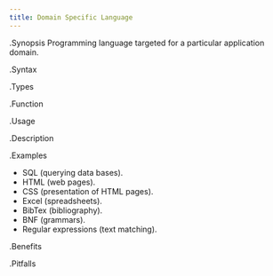```yaml
---
title: Domain Specific Language
---
```


.Synopsis
Programming language targeted for a particular application domain.

.Syntax

.Types

.Function
       
.Usage

.Description

.Examples

*  SQL (querying data bases).
*  HTML (web pages).
*  CSS (presentation of HTML pages).
*  Excel (spreadsheets).
*  BibTex (bibliography).
*  BNF (grammars).
*  Regular expressions (text matching).

.Benefits

.Pitfalls


